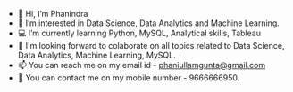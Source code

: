 - :wave: Hi, I’m Phanindra
- :eyes: I’m interested in Data Science, Data Analytics and Machine Learning.
- :computer:	 I’m currently learning Python, MySQL, Analytical skills, Tableau
- :handshake:	 I'm looking forward to colaborate on all topics related to Data Science, Data Analytics, Machine Learning, MySQL.
- :mailbox:	 You can reach me on my email id - phaniullamgunta@gmail.com
- :iphone: You can contact me on my mobile number - 9666666950.
